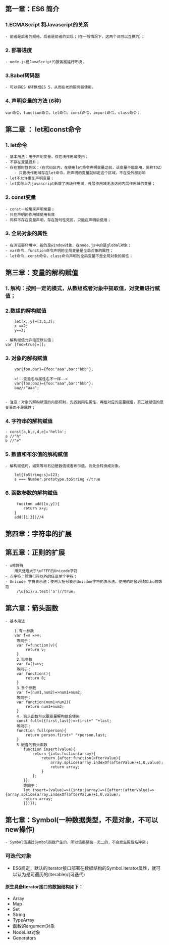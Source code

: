 ## 第一章：ES6 简介
### 1.ECMAScript 和Javascript的关系
    - 前者是后者的规格，后者是前者的实现；（在一般情况下，这两个词可以互换的）；
    
### 2. 部署进度
    - node.js是JavaScript的服务器运行环境；

### 3.Babel转码器
    - 可以将ES 6转换成ES 5，从而在老的服务器使用。

### 4. 声明变量的方法 (6种)
    var命令，function命令，let命令，const命令，import命令，class命令；
    
## 第二章 ： let和const命令
### 1. let命令
    - 基本用法：用于声明变量，仅在块作用域使用；
    - 不存在变量提升；
    - 存在暂时性死区：（在代码区内，在使用let命令声明变量之前，该变量不能使用，简称TDZ）
        - 只要块作用域存在let命令，所声明的变量就绑定这个区域，不在受外部影响
    - let不允许重复声明变量；
    - let实际上为javascript新增了块级作用域，外层作用域无法访问内层作用域的变量；
    
### 2. const变量
    - const一般用来声明常量；
    - 只在声明的作用域使用有效
    - 同样不存在变量声明，存在暂时性死区，只能在声明后使用；
    
### 3. 全局对象的属性
    - 在浏览器环境中，指的是window对象，在node.js中的是global对象；
    - var命令，function命令声明的全局变量是全局对象的属性；
    - let命令，const命令，class命令声明的全局变量不是全局对象的属性；
    
## 第三章：变量的解构赋值
### 1. 解构：按照一定的模式，从数组或者对象中提取值，对变量进行赋值；

### 2.数组的解构赋值
```
    let[x,,y]=[2,1,3];
    x ==2;
    y==3;
```
    - 解构赋值允许指定默认值；
    var [foo=true]=[];

### 3. 对象的解构赋值
```
    var{foo,bar}={foo:"aaa",bar:"bbb"};
    
    <!--变量名与属性名不一样-->
    var{foo:baz}={foo:"aaa",bar:"bbb"};
    baz//"aaa";
    
```
    - 注意：对象的解构赋值的内部机制，先找到同名属性，再给对应的变量赋值，真正被赋值的是变量而不是属性；
    
### 4. 字符串的解构赋值
    - const[a,b,c,d,e]='hello';
    a //"h"
    b //"e"
    
### 5. 数值和布尔值的解构赋值
    - 解构赋值时，如果等号右边是数值或者布尔值，则先会转换成对象。
```
    let{toString:s}=123;
    s === Number.prototype.toString //true
```

### 6. 函数参数的解构赋值
```
     fuciton add([x,y]){
        return x+y; 
    }
    add([1,3])//4
```

## 第四章：字符串的扩展
    
## 第五章：正则的扩展
    - u修饰符
        用来处理大于\uFFFF的Unicode字符
    - 点字符：除换行符以外的任意单个字符；
    - Unicode 字符表示法：使用大括号表示Unicdoe字符的表示法，使用的时候必须加上u修饰符
         /\u{61}/u.test('a')//true;
## 第六章：箭头函数
    - 基本用法
```
    1.有一参数
    var f=v =>v;
     等同于：
     var f=function(v){
         return v;
     }
     2.无参数
     var f=()=>v;
     等同于：
     var function(){
         return 8;
     }
     3.多个参数
     var f=(num1,num2)=>num1+num2;
     等同于：
     var function(num1+num2){
         return num1+num2;
     }
     4. 箭头函数可以跟变量解构结合使用
     const full=({first,last})=>first+" "+last;
     等同于：
     function full(person){
         return person.first+" "+person.last;
     }
     5.嵌套的箭头函数
        function insert(value){
            return {into:fuction(array){
                return {after:function(afterValue){
                    array.splice(array.indexOf(afterValue)+1,0,value);
                    return array;
                }
            };
        }};
        等同于：
        let insert=(value)=>({into:(array)=>({after:(afterValue)=>{array.splice(array.indexOf(afterValue)+1,0,value);
        return array;
        }})});
```

## 第七章：Symbol(一种数据类型，不是对象，不可以new操作)
    - Symbol值通过Symbol函数产生的，所以值都是独一无二的，不会发生属性名冲突；

### 可迭代对象
- ES6规定，默认的lterator接口部署在数据结构的Symbol.iterator属性，就可以认为是可遍历的(iterable)/(可迭代)
#### 原生具备Iterator接口的数据结构如下：
- Array
- Map
- Set
- String
- TypeArray
- 函数的argument对象
- NodeList对象
- Generators